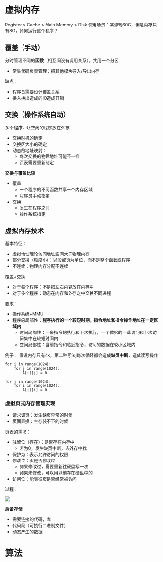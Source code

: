 # 虚拟内存
Register > Cache > Main Memory > Disk
使用场景：某游戏60G，但是内存只有8G，如何运行这个程序？

## 覆盖（手动）
分时管理不同的**函数**（相互间没有调用关系），共用一个分区
- 常驻代码负责管理：把其他模块导入/导出内存

缺点：
- 程序员需要设计覆盖关系
- 换入换出造成的IO造成开销

## 交换（操作系统自动）
多个**程序**，让空闲的程序放在外存
- 交换时机的确定
- 交换区大小的确定
- 动态的地址映射：
	- 每次交换的物理地址可能不一样
	- 页表需要重新制定

**交换与覆盖比较**
- 覆盖：
	- 一个程序的不同函数共享一个内存区域
	- 程序员手动指定
- 交换：
	- 发生在程序之间
	- 操作系统指定

## 虚拟内存技术
基本特征：
- 虚拟地址理论访问地址空间大于物理内存
- 部分交换（粒度小）：以段或页为单位，而不是整个函数或程序
- 不连续：物理内存分配不连续

覆盖+交换
- 对于每个程序：不是把左右内容放在内存中
- 对于多个程序：动态在内存和外存之中交换不同进程

要求：
- 操作系统+MMU
- 程序的局部性：**程序执行的一个较短时期，指令地址和指令操作地址在一定区域内**
	- 时间局部性：一条指令的执行和下次执行，一个数据的一此访问和下次访问集中在较短时间内
	- 空间局部性：当前指令和临近指令，访问的数据在较小区域内

例子：
假设内存只有4k，第二种写法j每次循环都会造成**缺页中断**，造成读写操作
```
for i in range(1024):
	for j in range(1024):
		A[i][j] = 0

for j in range(1024):
	for i in range(1024):
		A[j][i] = 0
```

### 虚拟页式内存管理实现
- 请求调页：发生缺页异常的时候
- 页面置换：主存装不下的时候

页表的需求：
- 驻留位（存在）：是否存在内存中
	- 若为0，发生缺页中断，去外存中找
- 保护为：表示允许访问的权限
- 修改位：页是否修改过
	- 如果修改过，需要重新往硬盘写一次
	- 如果未修改，可以用以前存在硬盘中的
- 访问位：能表征页是否经常被访问

过程：

![](https://i.imgur.com/2KEJV0b.png)

**后备存储**
- 需要链接的代码，库
- 代码段（可执行二进制文件）
- 动态产生的数据

# 算法